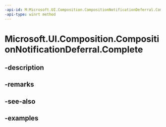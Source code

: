 ```yaml
---
-api-id: M:Microsoft.UI.Composition.CompositionNotificationDeferral.Complete
-api-type: winrt method
---
```


# Microsoft.UI.Composition.CompositionNotificationDeferral.Complete

<!--
public void Complete ();
-->


## -description

## -remarks

## -see-also

## -examples


